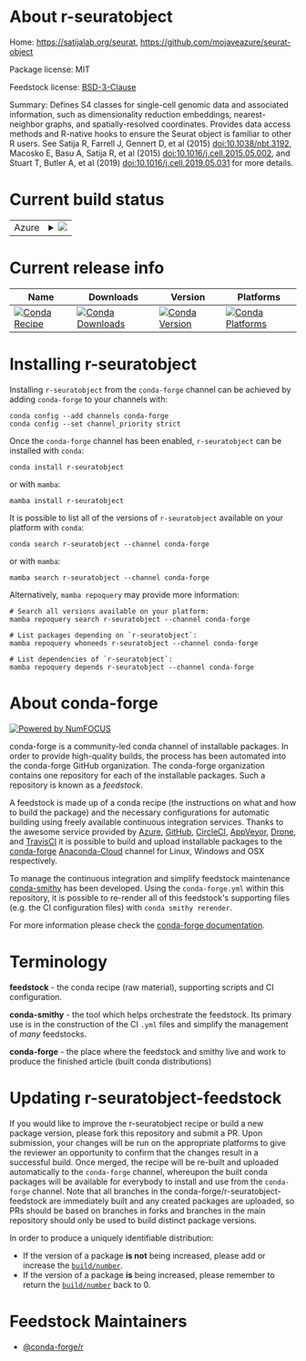 About r-seuratobject
====================

Home: https://satijalab.org/seurat, https://github.com/mojaveazure/seurat-object

Package license: MIT

Feedstock license: [BSD-3-Clause](https://github.com/conda-forge/r-seuratobject-feedstock/blob/main/LICENSE.txt)

Summary: Defines S4 classes for single-cell genomic data and associated information, such as dimensionality reduction embeddings, nearest-neighbor graphs, and spatially-resolved coordinates. Provides data access methods and R-native hooks to ensure the Seurat object is familiar to other R users. See Satija R, Farrell J, Gennert D, et al (2015) <doi:10.1038/nbt.3192>, Macosko E, Basu A, Satija R, et al (2015) <doi:10.1016/j.cell.2015.05.002>, and Stuart T, Butler A, et al (2019) <doi:10.1016/j.cell.2019.05.031> for more details.

Current build status
====================


<table>
    
  <tr>
    <td>Azure</td>
    <td>
      <details>
        <summary>
          <a href="https://dev.azure.com/conda-forge/feedstock-builds/_build/latest?definitionId=11775&branchName=main">
            <img src="https://dev.azure.com/conda-forge/feedstock-builds/_apis/build/status/r-seuratobject-feedstock?branchName=main">
          </a>
        </summary>
        <table>
          <thead><tr><th>Variant</th><th>Status</th></tr></thead>
          <tbody><tr>
              <td>linux_64_r_base4.1</td>
              <td>
                <a href="https://dev.azure.com/conda-forge/feedstock-builds/_build/latest?definitionId=11775&branchName=main">
                  <img src="https://dev.azure.com/conda-forge/feedstock-builds/_apis/build/status/r-seuratobject-feedstock?branchName=main&jobName=linux&configuration=linux%20linux_64_r_base4.1" alt="variant">
                </a>
              </td>
            </tr><tr>
              <td>linux_64_r_base4.2</td>
              <td>
                <a href="https://dev.azure.com/conda-forge/feedstock-builds/_build/latest?definitionId=11775&branchName=main">
                  <img src="https://dev.azure.com/conda-forge/feedstock-builds/_apis/build/status/r-seuratobject-feedstock?branchName=main&jobName=linux&configuration=linux%20linux_64_r_base4.2" alt="variant">
                </a>
              </td>
            </tr><tr>
              <td>osx_64_r_base4.1</td>
              <td>
                <a href="https://dev.azure.com/conda-forge/feedstock-builds/_build/latest?definitionId=11775&branchName=main">
                  <img src="https://dev.azure.com/conda-forge/feedstock-builds/_apis/build/status/r-seuratobject-feedstock?branchName=main&jobName=osx&configuration=osx%20osx_64_r_base4.1" alt="variant">
                </a>
              </td>
            </tr><tr>
              <td>osx_64_r_base4.2</td>
              <td>
                <a href="https://dev.azure.com/conda-forge/feedstock-builds/_build/latest?definitionId=11775&branchName=main">
                  <img src="https://dev.azure.com/conda-forge/feedstock-builds/_apis/build/status/r-seuratobject-feedstock?branchName=main&jobName=osx&configuration=osx%20osx_64_r_base4.2" alt="variant">
                </a>
              </td>
            </tr><tr>
              <td>win_64</td>
              <td>
                <a href="https://dev.azure.com/conda-forge/feedstock-builds/_build/latest?definitionId=11775&branchName=main">
                  <img src="https://dev.azure.com/conda-forge/feedstock-builds/_apis/build/status/r-seuratobject-feedstock?branchName=main&jobName=win&configuration=win%20win_64_" alt="variant">
                </a>
              </td>
            </tr>
          </tbody>
        </table>
      </details>
    </td>
  </tr>
</table>

Current release info
====================

| Name | Downloads | Version | Platforms |
| --- | --- | --- | --- |
| [![Conda Recipe](https://img.shields.io/badge/recipe-r--seuratobject-green.svg)](https://anaconda.org/conda-forge/r-seuratobject) | [![Conda Downloads](https://img.shields.io/conda/dn/conda-forge/r-seuratobject.svg)](https://anaconda.org/conda-forge/r-seuratobject) | [![Conda Version](https://img.shields.io/conda/vn/conda-forge/r-seuratobject.svg)](https://anaconda.org/conda-forge/r-seuratobject) | [![Conda Platforms](https://img.shields.io/conda/pn/conda-forge/r-seuratobject.svg)](https://anaconda.org/conda-forge/r-seuratobject) |

Installing r-seuratobject
=========================

Installing `r-seuratobject` from the `conda-forge` channel can be achieved by adding `conda-forge` to your channels with:

```
conda config --add channels conda-forge
conda config --set channel_priority strict
```

Once the `conda-forge` channel has been enabled, `r-seuratobject` can be installed with `conda`:

```
conda install r-seuratobject
```

or with `mamba`:

```
mamba install r-seuratobject
```

It is possible to list all of the versions of `r-seuratobject` available on your platform with `conda`:

```
conda search r-seuratobject --channel conda-forge
```

or with `mamba`:

```
mamba search r-seuratobject --channel conda-forge
```

Alternatively, `mamba repoquery` may provide more information:

```
# Search all versions available on your platform:
mamba repoquery search r-seuratobject --channel conda-forge

# List packages depending on `r-seuratobject`:
mamba repoquery whoneeds r-seuratobject --channel conda-forge

# List dependencies of `r-seuratobject`:
mamba repoquery depends r-seuratobject --channel conda-forge
```


About conda-forge
=================

[![Powered by
NumFOCUS](https://img.shields.io/badge/powered%20by-NumFOCUS-orange.svg?style=flat&colorA=E1523D&colorB=007D8A)](https://numfocus.org)

conda-forge is a community-led conda channel of installable packages.
In order to provide high-quality builds, the process has been automated into the
conda-forge GitHub organization. The conda-forge organization contains one repository
for each of the installable packages. Such a repository is known as a *feedstock*.

A feedstock is made up of a conda recipe (the instructions on what and how to build
the package) and the necessary configurations for automatic building using freely
available continuous integration services. Thanks to the awesome service provided by
[Azure](https://azure.microsoft.com/en-us/services/devops/), [GitHub](https://github.com/),
[CircleCI](https://circleci.com/), [AppVeyor](https://www.appveyor.com/),
[Drone](https://cloud.drone.io/welcome), and [TravisCI](https://travis-ci.com/)
it is possible to build and upload installable packages to the
[conda-forge](https://anaconda.org/conda-forge) [Anaconda-Cloud](https://anaconda.org/)
channel for Linux, Windows and OSX respectively.

To manage the continuous integration and simplify feedstock maintenance
[conda-smithy](https://github.com/conda-forge/conda-smithy) has been developed.
Using the ``conda-forge.yml`` within this repository, it is possible to re-render all of
this feedstock's supporting files (e.g. the CI configuration files) with ``conda smithy rerender``.

For more information please check the [conda-forge documentation](https://conda-forge.org/docs/).

Terminology
===========

**feedstock** - the conda recipe (raw material), supporting scripts and CI configuration.

**conda-smithy** - the tool which helps orchestrate the feedstock.
                   Its primary use is in the construction of the CI ``.yml`` files
                   and simplify the management of *many* feedstocks.

**conda-forge** - the place where the feedstock and smithy live and work to
                  produce the finished article (built conda distributions)


Updating r-seuratobject-feedstock
=================================

If you would like to improve the r-seuratobject recipe or build a new
package version, please fork this repository and submit a PR. Upon submission,
your changes will be run on the appropriate platforms to give the reviewer an
opportunity to confirm that the changes result in a successful build. Once
merged, the recipe will be re-built and uploaded automatically to the
`conda-forge` channel, whereupon the built conda packages will be available for
everybody to install and use from the `conda-forge` channel.
Note that all branches in the conda-forge/r-seuratobject-feedstock are
immediately built and any created packages are uploaded, so PRs should be based
on branches in forks and branches in the main repository should only be used to
build distinct package versions.

In order to produce a uniquely identifiable distribution:
 * If the version of a package **is not** being increased, please add or increase
   the [``build/number``](https://docs.conda.io/projects/conda-build/en/latest/resources/define-metadata.html#build-number-and-string).
 * If the version of a package **is** being increased, please remember to return
   the [``build/number``](https://docs.conda.io/projects/conda-build/en/latest/resources/define-metadata.html#build-number-and-string)
   back to 0.

Feedstock Maintainers
=====================

* [@conda-forge/r](https://github.com/conda-forge/r/)

